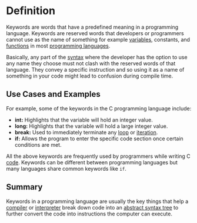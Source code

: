 # Definition

Keywords are words that have a predefined  meaning in a programming language. Keywords are reserved words that developers or programmers cannot use as the name of something for example [variables](variable.md), constants, and [functions](function.md) in most [programming languages](programming-language.md).

Basically, any part of the [syntax](syntax.md) where the developer has the option to use any name they choose must not clash with the reserved words of that language. They convey a specific instruction and so using it as a name of something in your code might lead to confusion during compile time.

## Use Cases and Examples

For example, some of the keywords in the C programming language include: 
- **int:** Highlights that the variable will hold an integer value.
- **long:** Highlights that the variable will hold a large integer value.
- **break:** Used to immediately terminate any [loop](loop.md) or [iteration](loop.md).
- **if:** Allows the program to enter the specific code section once certain conditions are met.

All the above keywords are frequently used by programmers while writing C [code](code.md). Keywords can be different between programming languages but many languages share common keywords like `if`.

## Summary

Keywords in a programming language are usually the key things that help a [compiler](compiler.md) or [interpreter](interpreter.md) break down code into an [abstract syntax tree](abstract-syntax-tree.md) to further convert  the code into instructions the computer can execute.